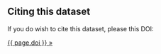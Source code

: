Citing this dataset
-------------------

If you do wish to cite this dataset, please this DOI: 

<a class="btn" href="http://dx.doi.org/{{ page.doi }}">{{ page.doi }} »</a>


